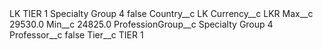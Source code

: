 <?xml version="1.0" encoding="UTF-8"?>
<CustomMetadata xmlns="http://soap.sforce.com/2006/04/metadata" xmlns:xsi="http://www.w3.org/2001/XMLSchema-instance" xmlns:xsd="http://www.w3.org/2001/XMLSchema">
    <label>LK TIER 1 Specialty Group 4</label>
    <protected>false</protected>
    <values>
        <field>Country__c</field>
        <value xsi:type="xsd:string">LK</value>
    </values>
    <values>
        <field>Currency__c</field>
        <value xsi:type="xsd:string">LKR</value>
    </values>
    <values>
        <field>Max__c</field>
        <value xsi:type="xsd:double">29530.0</value>
    </values>
    <values>
        <field>Min__c</field>
        <value xsi:type="xsd:double">24825.0</value>
    </values>
    <values>
        <field>ProfessionGroup__c</field>
        <value xsi:type="xsd:string">Specialty Group 4</value>
    </values>
    <values>
        <field>Professor__c</field>
        <value xsi:type="xsd:boolean">false</value>
    </values>
    <values>
        <field>Tier__c</field>
        <value xsi:type="xsd:string">TIER 1</value>
    </values>
</CustomMetadata>

